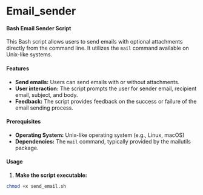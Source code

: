 # Email_sender

#### Bash Email Sender Script

This Bash script allows users to send emails with optional attachments directly from the command line. It utilizes the `mail` command available on Unix-like systems.

#### Features

- **Send emails:** Users can send emails with or without attachments.
- **User interaction:** The script prompts the user for sender email, recipient email, subject, and body.
- **Feedback:** The script provides feedback on the success or failure of the email sending process.

#### Prerequisites

- **Operating System:** Unix-like operating system (e.g., Linux, macOS)
- **Dependencies:** The `mail` command, typically provided by the mailutils package.

#### Usage

1. **Make the script executable:**

```bash
chmod +x send_email.sh
